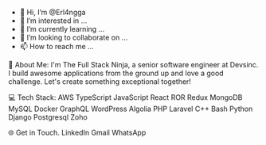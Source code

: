 - 👋 Hi, I’m @Erl4ngga
- 👀 I’m interested in ...
- 🌱 I’m currently learning ...
- 💞️ I’m looking to collaborate on ...
- 📫 How to reach me ...

💫 About Me:
I'm The Full Stack Ninja, a senior software engineer at Devsinc. I build awesome applications from the ground up and love a good challenge. Let's create something exceptional together!

💻 Tech Stack:
AWS TypeScript JavaScript React ROR Redux MongoDB MySQL Docker GraphQL WordPress Algolia PHP Laravel C++ Bash Python Django Postgresql Zoho

🌐 Get in Touch.
LinkedIn Gmail WhatsApp
